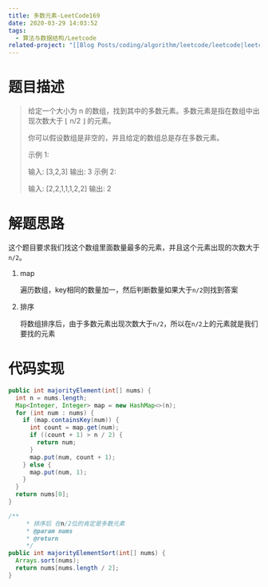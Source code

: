 ```yaml
---
title: 多数元素-LeetCode169
date: 2020-03-29 14:03:52
tags:
  - 算法与数据结构/Leetcode
related-project: "[[Blog Posts/coding/algorithm/leetcode/leetcode|leetcode]]"
---
```


# 题目描述

> 给定一个大小为 n 的数组，找到其中的多数元素。多数元素是指在数组中出现次数大于 ⌊ n/2 ⌋ 的元素。
>
> 你可以假设数组是非空的，并且给定的数组总是存在多数元素。
>
> 示例 1:
>
> 输入: \[3,2,3]
> 输出: 3
> 示例 2:
>
> 输入: \[2,2,1,1,1,2,2]
> 输出: 2

<!--more-->

# 解题思路

这个题目要求我们找这个数组里面数量最多的元素，并且这个元素出现的次数大于 `n/2`。

1. map

	遍历数组，key相同的数量加一，然后判断数量如果大于`n/2`则找到答案

2. 排序

	将数组排序后，由于多数元素出现次数大于`n/2`，所以在`n/2`上的元素就是我们要找的元素

# 代码实现

```java
public int majorityElement(int[] nums) {
  int n = nums.length;
  Map<Integer, Integer> map = new HashMap<>(n);
  for (int num : nums) {
    if (map.containsKey(num)) {
      int count = map.get(num);
      if ((count + 1) > n / 2) {
        return num;
      }
      map.put(num, count + 1);
    } else {
      map.put(num, 1);
    }
  }
  return nums[0];
}

/**
	 * 排序后 在n/2位的肯定是多数元素
	 * @param nums
	 * @return
	 */
public int majorityElementSort(int[] nums) {
  Arrays.sort(nums);
  return nums[nums.length / 2];
}
```

